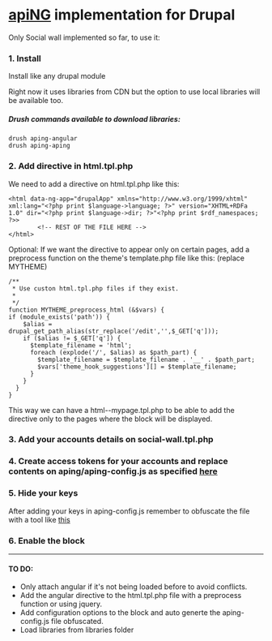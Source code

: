# [apiNG](https://github.com/JohnnyTheTank/apiNG) implementation for Drupal

Only Social wall implemented so far, to use it:

### 1. Install

Install like any drupal module

Right now it uses libraries from CDN but the option to use local libraries will be available too.

##### Drush commands available to download libraries:

	drush aping-angular
	drush aping-aping

### 2. Add directive in html.tpl.php


We need to add a directive on html.tpl.php like this:

	<html data-ng-app="drupalApp" xmlns="http://www.w3.org/1999/xhtml" xml:lang="<?php print $language->language; ?>" version="XHTML+RDFa 1.0" dir="<?php print $language->dir; ?>"<?php print $rdf_namespaces; ?>>
			<!-- REST OF THE FILE HERE -->
	</html>

Optional: If we want the directive to appear only on certain pages, add a preprocess function on the theme's template.php file like this: (replace MYTHEME)


	/**
	 * Use custon html.tpl.php files if they exist.
	 *
	 */
	function MYTHEME_preprocess_html (&$vars) {
	if (module_exists('path')) {
	    $alias = drupal_get_path_alias(str_replace('/edit','',$_GET['q']));
	    if ($alias != $_GET['q']) {
	      $template_filename = 'html';
	      foreach (explode('/', $alias) as $path_part) {
	        $template_filename = $template_filename . '__' . $path_part;
	        $vars['theme_hook_suggestions'][] = $template_filename;
	      }
	    }
	  }
	}


This way we can have a html--mypage.tpl.php
to be able to add the directive  only to the pages where the block will be displayed.

### 3. Add your accounts details on social-wall.tpl.php

### 4. Create access tokens for your accounts and replace contents on aping/aping-config.js as specified [here](https://aping.readme.io/docs/configuration)

### 5. Hide your keys

After adding your keys in aping-config.js remember to obfuscate the file with a tool like [this](https://javascriptobfuscator.com/Javascript-Obfuscator.aspx)

### 6. Enable the block

---

#### TO DO:
* Only attach angular if it's not being loaded before to avoid conflicts.
* Add the angular directive to the html.tpl.php file with a preprocess function or using jquery.
* Add configuration options to the block and auto generte the aping-config.js file obfuscated.
* Load libraries from libraries folder
